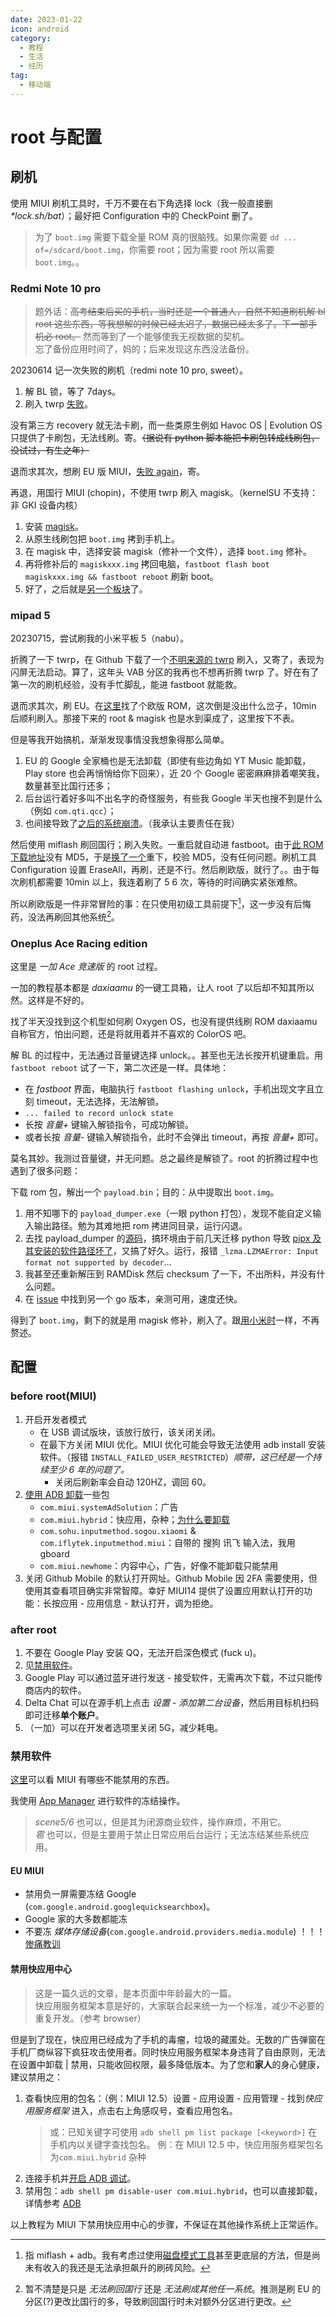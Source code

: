 ```yaml
---
date: 2023-01-22
icon: android
category:
  - 教程
  - 生活
  - 经历
tag:
  - 移动端
---
```


# root 与配置

## 刷机

使用 MIUI 刷机工具时，千万不要在右下角选择 lock（我一般直接删 _\*lock.sh/bat_）；最好把 Configuration 中的 CheckPoint 删了。

> 为了 `boot.img` 需要下载全量 ROM 真的很脑残。如果你需要 `dd ... of=/sdcard/boot.img`，你需要 root；因为需要 root 所以需要 `boot.img`。。

### Redmi Note 10 pro

> 题外话：~~高考结束后买的手机，当时还是一个普通人，自然不知道刷机解 bl root 这些东西，等我想解的时候已经太迟了，数据已经太多了。下一部手机必 root。~~ 然而等到了一个能够使我无视数据的契机。  
> <span class="heimu" title="你知道的太多了">忘了备份应用时间了，妈的；后来发现这东西没法备份。</span>

20230614 记一次失败的刷机（redmi note 10 pro, sweet）。

1. 解 BL 锁，等了 7days。
2. 刷入 twrp [失败](#刷入-twrp-失败)。

没有第三方 recovery 就无法卡刷，而一些类原生例如 Havoc OS | Evolution OS 只提供了卡刷包，无法线刷。寄。~~（据说有 python 脚本能把卡刷包转成线刷包，没试过，有生之年）~~

退而求其次，想刷 EU 版 MIUI，[失败 again](#线刷-global-失败)，寄。

再退，用国行 MIUI (chopin)，不使用 twrp 刷入 magisk。（kernelSU 不支持：非 GKI 设备内核）

1. 安装 [magisk](https://github.com/topjohnwu/Magisk/releases/latest)。
2. 从原生线刷包把 `boot.img` 拷到手机上。
3. 在 magisk 中，选择安装 magisk（修补一个文件），选择 `boot.img` 修补。
4. 再将修补后的 `magiskxxx.img` 拷回电脑，`fastboot flash boot magiskxxx.img && fastboot reboot` 刷新 boot。
5. 好了，之后就是[另一个板块](./module_and_app.md#magisk)了。

### mipad 5

20230715，尝试刷我的小米平板 5（nabu）。

折腾了一下 twrp，在 Github 下载了一个[不明来源的 twrp](https://github.com/bm0x/twrp_device_xiaomi_nabu/releases) 刷入，又寄了，表现为闪屏无法启动。算了，这年头 VAB 分区的我再也不想再折腾 twrp 了。好在有了第一次的刷机经验，没有手忙脚乱，能进 fastboot 就能救。

退而求其次，刷 EU。在[这里](https://xiaomirom.com/download/xiaomi-pad-5-nabu-stable-V14.0.4.0.TKXMIXM/#global-fastboot)找了个欧版 ROM，这次倒是没出什么岔子，10min 后顺利刷入。那接下来的 root & magisk 也是水到渠成了，这里按下不表。

但是等我开始搞机，渐渐发现事情没我想象得那么简单。

1. EU 的 Google 全家桶也是无法卸载（即使有些边角如 YT Music 能卸载，Play store 也会再悄悄给你下回来），近 20 个 Google 密密麻麻排着嘲笑我，数量甚至比国行还多；
2. 后台运行着好多叫不出名字的奇怪服务，有些我 Google 半天也搜不到是什么（例如 `com.qti.qcc`）；
3. 也间接导致了[之后的系统崩溃](#乱冻结)。（我承认主要责任在我）

然后使用 miflash 刷回国行；刷入失败。一重启就自动进 fastboot。由于[此 ROM 下载地址](https://xiaomirom.com/rom/mi-pad-5-nabu-china-fastboot-recovery-rom/)没有 MD5，于是[换了一个](https://xiaomifirmwareupdater.com/archive/miui/nabu/)重下，校验 MD5，没有任何问题。刷机工具 Configuration 设置 EraseAll，再刷，还是不行。然后刷欧版，就行了。。由于每次刷机都需要 10min 以上，我连着刷了 5 6 次，等待的时间确实紧张难熬。

所以刷欧版是一件非常冒险的事：在只使用初级工具前提下[^1]，这一步没有后悔药，没法再刷回其他系统[^2]。
[^1]: 指 miflash + adb。我有考虑过使用[磁盘模式工具](https://web.vip.miui.com/page/info/mio/mio/detail?postId=1655550)甚至更底层的方法，但是尚未有收入的我还是无法承担飙升的刷砖风险。
[^2]: 暂不清楚是只是 _无法刷回国行_ 还是 _无法刷成其他任一系统_。推测是刷 EU 的分区(?)更改比国行的多，导致刷回国行时未对额外分区进行更改。

### Oneplus Ace Racing edition

这里是 _一加 Ace 竞速版_ 的 root 过程。

一加的教程基本都是 _daxiaamu_ 的一键工具箱，让人 root 了以后却不知其所以然。这样是不好的。

找了半天没找到这个机型如何刷 Oxygen OS，也没有提供线刷 ROM <span class="heimu" title="你知道的太多了">daxiaamu 自称官方</span>，怕出问题，还是将就用着并不喜欢的 ColorOS 吧。

解 BL 的过程中，无法通过音量键选择 unlock。。甚至也无法长按开机键重启。用 `fastboot reboot` 试了一下，第二次还是一样。具体地：

- 在 _fastboot_ 界面，电脑执行 `fastboot flashing unlock`，手机出现文字且立刻 timeout，无法选择，无法解锁。
- `... failed to record unlock state`
- 长按 _音量+_ 键输入解锁指令，可成功解锁。
- 或者长按 _音量-_ 键输入解锁指令，此时不会弹出 timeout，再按 _音量+_ 即可。

莫名其妙。我测过音量键，并无问题。总之最终是解锁了。root 的折腾过程中也遇到了很多问题：

下载 rom 包，解出一个 `payload.bin`；目的：从中提取出 `boot.img`。

1. 用不知哪下的 `payload_dumper.exe`（一眼 python 打包），发现不能自定义输入输出路径。勉为其难地把 rom 拷进同目录，运行闪退。
2. 去找 payload_dumper 的[源码](https://github.com/vm03/payload_dumper)，搞环境<span class="heimu" title="你知道的太多了">由于前几天迁移 python 导致 [pipx 及其安装的软件路径坏了](../../coding/python.md#为什么不该使用-pipx)，</span>又搞了好久。运行，报错 `_lzma.LZMAError: Input format not supported by decoder`...
3. 我甚至还重新解压到 RAMDisk 然后 checksum 了一下，不出所料，并没有什么问题。
4. 在 [issue](https://github.com/vm03/payload_dumper/issues/47#issuecomment-1311973400) 中找到另一个 go 版本，亲测可用，速度还快。

得到了 `boot.img`，剩下的就是用 magisk 修补，刷入了。跟[用小米时](#redmi-note-10-pro)一样，不再赘述。

## 配置

### before root(MIUI)

1. 开启开发者模式
   - 在 USB 调试版块，该放行放行，该关闭关闭。
   - 在最下方关闭 MIUI 优化。MIUI 优化可能会导致无法使用 adb install 安装软件。（报错 `INSTALL_FAILED_USER_RESTRICTED`）_顺带，这已经是一个持续至少 6 年的问题了。_
     - 关闭后刷新率会自动 120HZ，调回 60。
2. [使用 ADB 卸载](../adb.md)一些包
   - `com.miui.systemAdSolution`：广告
   - `com.miui.hybrid`：快应用，杂种；[为什么要卸载](#禁用快应用中心)
   - `com.sohu.inputmethod.sogou.xiaomi` & `com.iflytek.inputmethod.miui`：自带的 搜狗 讯飞 输入法，我用 gboard
   - `com.miui.newhome`：内容中心，广告，好像不能卸载只能禁用
3. 关闭 Github Mobile 的默认打开网址。Github Mobile 因 2FA 需要使用，但使用其查看项目确实非常智障。幸好 MIUI14 提供了设置应用默认打开的功能：长按应用 - 应用信息 - 默认打开，调为拒绝。

### after root

1. 不要在 Google Play 安装 QQ，无法开启深色模式 (fuck u)。
2. 见[禁用软件](#禁用软件)。
3. Google Play 可以通过蓝牙进行发送 - 接受软件，无需再次下载，不过只能传商店内的软件。
4. Delta Chat 可以在源手机上点击 _设置 - 添加第二台设备_，然后用目标机扫码即可迁移**单个账户**。
5. （一加）可以在开发者选项里关闭 5G，减少耗电。

### 禁用软件

[这里](https://gist.github.com/mcxiaoke/0a4c639d04e94c45eb6c787c0f98940a)可以看 MIUI 有哪些不能禁用的东西。

我使用 [App Manager](./module_and_app.md#app) 进行软件的冻结操作。

> _scene5/6_ 也可以，但是其为闭源商业软件，操作麻烦，不用它。<br/>_雹_ 也可以，但是主要用于禁止日常应用后台运行；无法冻结某些系统应用。

#### EU MIUI

- 禁用负一屏需要冻结 Google (`com.google.android.googlequicksearchbox`)。
- Google 家的大多数都能冻
- 不要冻 _媒体存储设备_(`com.google.android.providers.media.module`) ！！！[惨痛教训](#乱冻结)

#### 禁用快应用中心

> 这是一篇久远的文章，是本页面中年龄最大的一篇。  
> 快应用服务框架本意是好的，大家联合起来统一为一个标准，减少不必要的重复开发。（参考 browser）

但是到了现在，快应用已经成为了手机的毒瘤，垃圾的藏匿处。无数的广告弹窗在手机厂商纵容下疯狂攻击使用者。同时快应用服务框架本身违背了自由原则，无法在设置中卸载 | 禁用，只能收回权限，最多降低版本。为了您和**家人**的身心健康，建议禁用之：

1. 查看快应用的包名：（例：MIUI 12.5）设置 - 应用设置 - 应用管理 - 找到*快应用服务框架* 进入，点击右上角感叹号，查看应用包名。
   > 或：已知关键字可使用 `adb shell pm list package [<keyword>]` 在手机内以关键字查找包名。
   > 例：在 MIUI 12.5 中，快应用服务框架包名为`com.miui.hybrid` <span class="heimu" title="你知道的太多了">杂种</span>
2. 连接手机并[开启 ADB 调试](../adb.md)。
3. 禁用包：`adb shell pm disable-user com.miui.hybrid`，也可以直接卸载，详情参考 [ADB](../adb.md)

以上教程为 MIUI 下禁用快应用中心的步骤，不保证在其他操作系统上正常运作。
